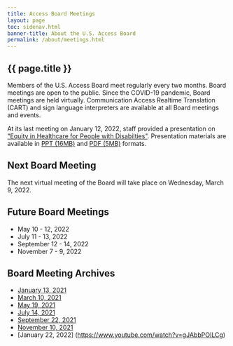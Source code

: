 ```yaml
---
title: Access Board Meetings
layout: page
toc: sidenav.html
banner-title: About the U.S. Access Board
permalink: /about/meetings.html
---
```


## {{ page.title }}

Members of the U.S. Access Board meet regularly every two months. Board meetings are open to the public. Since the COVID-19 pandemic, Board meetings are held virtually. Communication Access Realtime Translation (CART) and sign language interpreters are available at all Board meetings and events. 

At its last meeting on January 12, 2022, staff provided a presentation on ["Equity in Healthcare for People with Disabilties"](https://www.youtube.com/watch?v=3HxX08HfCMc).  Presentation materials are available in [PPT (16MB)](https://www.access-board.gov/files/presentations/usab-healthcare-equity-presentation-2022-01-12.pptx) and [PDF (5MB)](https://www.access-board.gov/files/presentations/usab-healthcare-equity-presentation-2022-01-12.pdf) formats. 

## Next Board Meeting

The next virtual meeting of the Board will take place on Wednesday, March 9, 2022.  

## Future Board Meetings

- May 10 - 12, 2022
- July 11 - 13, 2022
- September 12 - 14, 2022
- November 7 - 9, 2022

## Board Meeting Archives

- [January 13, 2021](https://www.youtube.com/watch?v=rR9RfhvM2sU&t=859s)
- [March 10, 2021](https://www.youtube.com/watch?v=xI1j1V1SyjE)
- [May 19, 2021](https://www.youtube.com/watch?v=-0YkBZZEoss)
- [July 14, 2021](https://www.youtube.com/watch?v=078ZOzcZaSs)
- [September 22, 2021](https://www.youtube.com/watch?v=VBJBi-DQRRk)
- [November 10, 2021](https://www.youtube.com/watch?v=mDKLJurVTcY)
- [January 22, 2022] (https://www.youtube.com/watch?v=gJAbbPOILCg)
